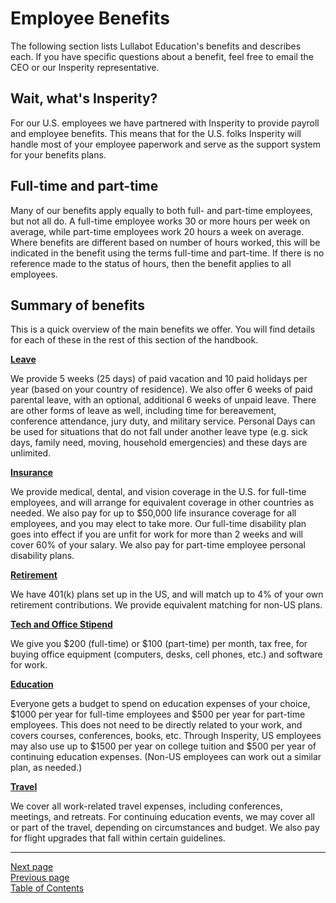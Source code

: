 # Employee Benefits

The following section lists Lullabot Education's benefits and describes each. If you have specific questions about a benefit, feel free to email the CEO or our Insperity representative.

## Wait, what's Insperity?
For our U.S. employees we have partnered with Insperity to provide payroll and employee benefits. This means that for the U.S. folks Insperity will handle most of your employee paperwork and serve as the support system for your benefits plans.

## Full-time and part-time
Many of our benefits apply equally to both full- and part-time employees, but not all do. A full-time employee works 30 or more hours per week on average, while part-time employees work 20 hours a week on average. Where benefits are different based on number of hours worked, this will be indicated in the benefit using the terms full-time and part-time. If there is no reference made to the status of hours, then the benefit applies to all employees.

## Summary of benefits
This is a quick overview of the main benefits we offer. You will find details for each of these in the rest of this section of the handbook.

**[Leave](https://github.com/LullabotEducation/emphandbook/blob/master/03benefits/02leave.md)**

We provide 5 weeks (25 days) of paid vacation and 10 paid holidays per year (based on your country of residence). We also offer 6 weeks of paid parental leave, with an optional, additional 6 weeks of unpaid leave. There are other forms of leave as well, including time for bereavement, conference attendance, jury duty, and military service. Personal Days can be used for situations that do not fall under another leave type (e.g. sick days, family need, moving, household emergencies) and these days are unlimited.

**[Insurance](https://github.com/LullabotEducation/emphandbook/blob/master/03benefits/03insurance.md)**

We provide medical, dental, and vision coverage in the U.S. for full-time employees, and will arrange for equivalent coverage in other countries as needed. We also pay for up to $50,000 life insurance coverage for all employees, and you may elect to take more. Our full-time disability plan goes into effect if you are unfit for work for more than 2 weeks and will cover 60% of your salary. We also pay for part-time employee personal disability plans.

**[Retirement](https://github.com/LullabotEducation/emphandbook/blob/master/03benefits/04retirement.md)**

We have 401(k) plans set up in the US, and will match up to 4% of your own retirement contributions. We provide equivalent matching for non-US plans.

**[Tech and Office Stipend](https://github.com/LullabotEducation/emphandbook/blob/master/03benefits/05tech_stipend.md)**

We give you $200 (full-time) or $100 (part-time) per month, tax free, for buying office equipment (computers, desks, cell phones, etc.) and software for work.

**[Education](https://github.com/LullabotEducation/emphandbook/blob/master/03benefits/06education.md)**

Everyone gets a budget to spend on education expenses of your choice, $1000 per year for full-time employees and $500 per year for part-time employees. This does not need to be directly related to your work, and covers courses, conferences, books, etc. Through Insperity, US employees may also use up to $1500 per year on college tuition and $500 per year of continuing education expenses. (Non-US employees can work out a similar plan, as needed.)

**[Travel](https://github.com/LullabotEducation/emphandbook/blob/master/03benefits/07travel_budget.md)**

We cover all work-related travel expenses, including conferences, meetings, and retreats. For continuing education events, we may cover all or part of the travel, depending on circumstances and budget. We also pay for flight upgrades that fall within certain guidelines.

---
[Next page](01pay.md)  
[Previous page](../02welcome/06getting_started.md)  
[Table of Contents](../README.md#table-of-contents)
